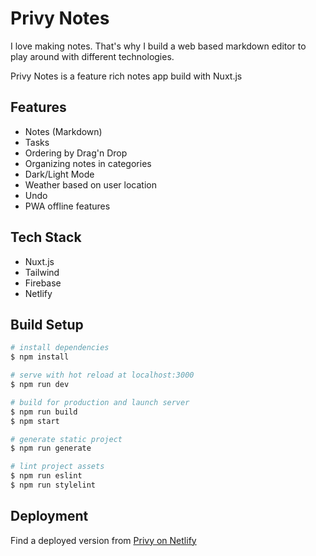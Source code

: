 # Privy Notes

I love making notes. That's why I build a web based markdown editor to play around with different technologies.

Privy Notes is a feature rich notes app build with Nuxt.js

## Features
* Notes (Markdown)
* Tasks
* Ordering by Drag'n Drop
* Organizing notes in categories
* Dark/Light Mode
* Weather based on user location
* Undo
* PWA offline features

## Tech Stack
* Nuxt.js
* Tailwind
* Firebase
* Netlify

## Build Setup

```bash
# install dependencies
$ npm install

# serve with hot reload at localhost:3000
$ npm run dev

# build for production and launch server
$ npm run build
$ npm start

# generate static project
$ npm run generate

# lint project assets
$ npm run eslint
$ npm run stylelint
```

## Deployment

Find a deployed version from [Privy on Netlify](https://privy-notes.netlify.app)
